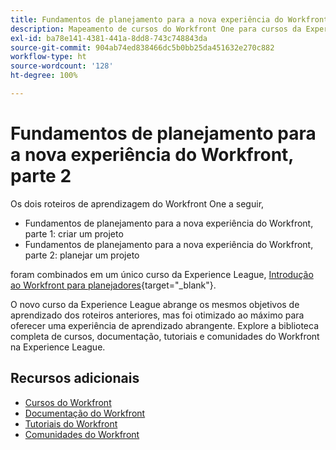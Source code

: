 ```yaml
---
title: Fundamentos de planejamento para a nova experiência do Workfront, parte 2
description: Mapeamento de cursos do Workfront One para cursos da Experience League
exl-id: ba78e141-4381-441a-8dd8-743c748843da
source-git-commit: 904ab74ed838466dc5b0bb25da451632e270c882
workflow-type: ht
source-wordcount: '128'
ht-degree: 100%

---
```


# Fundamentos de planejamento para a nova experiência do Workfront, parte 2

Os dois roteiros de aprendizagem do Workfront One a seguir,

* Fundamentos de planejamento para a nova experiência do Workfront, parte 1: criar um projeto
* Fundamentos de planejamento para a nova experiência do Workfront, parte 2: planejar um projeto

foram combinados em um único curso da Experience League, [Introdução ao Workfront para planejadores](https://experienceleague.adobe.com/?recommended=Workfront-U-1-2022.1.planners){target="_blank"}.

O novo curso da Experience League abrange os mesmos objetivos de aprendizado dos roteiros anteriores, mas foi otimizado ao máximo para oferecer uma experiência de aprendizado abrangente.  Explore a biblioteca completa de cursos, documentação, tutoriais e comunidades do Workfront na Experience League.

## Recursos adicionais

* [Cursos do Workfront](https://experienceleague.adobe.com/?lang=pt-BR&amp;Solution=Workfront#courses)
* [Documentação do Workfront](https://experienceleague.adobe.com/docs/workfront.html?lang=pt-BR)
* [Tutoriais do Workfront](https://experienceleague.adobe.com/docs/workfront-learn/tutorials-workfront/home.html?lang=pt-BR)
* [Comunidades do Workfront](https://experienceleaguecommunities.adobe.com/t5/workfront/ct-p/workfront)
